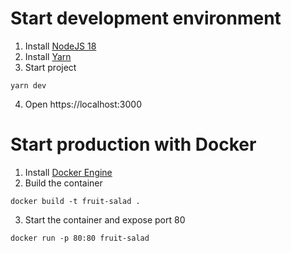 # Start development environment
1. Install [NodeJS 18](https://nodejs.org/fr/download/current/)
2. Install [Yarn](https://yarnpkg.com/getting-started/install/)
3. Start project
```shell
yarn dev
```
4. Open https://localhost:3000

# Start production with Docker
1. Install [Docker Engine](https://docs.docker.com/engine/install/)
2. Build the container
```shell
docker build -t fruit-salad .
```
3. Start the container and expose port 80
```shell
docker run -p 80:80 fruit-salad
```